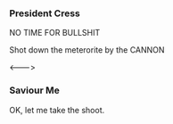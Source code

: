 ### President Cress

NO TIME FOR BULLSHIT

Shot down the meterorite by the CANNON

<--->

### Saviour Me

<!-- __ALIGN_RIGHT__ -->

OK, let me take the shoot.